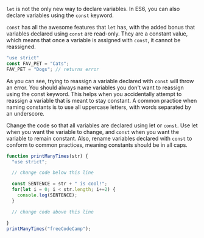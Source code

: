 `let` is not the only new way to declare variables. In ES6, you can also declare variables using the `const` keyword.

`const` has all the awesome features that `let` has, with the added bonus that variables declared using `const` are read-only. They are a constant value, which means that once a variable is assigned with `const`, it cannot be reassigned.
```js
"use strict"
const FAV_PET = "Cats";
FAV_PET = "Dogs"; // returns error
```
As you can see, trying to reassign a variable declared with `const` will throw an error. You should always name variables you don't want to reassign using the const keyword. This helps when you accidentally attempt to reassign a variable that is meant to stay constant. A common practice when naming constants is to use all uppercase letters, with words separated by an underscore.


Change the code so that all variables are declared using let or `const`. Use let when you want the variable to change, and `const` when you want the variable to remain constant. Also, rename variables declared with `const` to conform to common practices, meaning constants should be in all caps.

```js
function printManyTimes(str) {
  "use strict";

  // change code below this line

  const SENTENCE = str + " is cool!";
  for(let i = 0; i < str.length; i+=2) {
    console.log(SENTENCE);
  }

  // change code above this line

}
printManyTimes("freeCodeCamp");
```
